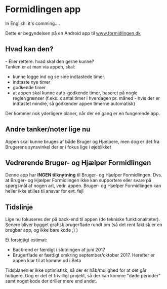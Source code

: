 # Formidlingen app
In English: it's comming....

Dette er begyndelsen på en Android app til www.formidlingen.dk


## Hvad kan den?
\- Eller rettere: hvad skal den gerne kunne? <br>
Tanken er at man via appen, skal: 
+ kunne logge ind og se sine indtastede timer. 
+ indtaste nye timer
+ godkende timer
+ at appen skal kunne auto-godkende timer, baseret på nogle regler/grænser (f.eks. x antal timer i hverdagen pr. måned - hvis der er indtastet mindre, så godkender appen timerne automatisk)

Der kommer nok yderligere planer, når der en gang er en fungerende app. 

## Andre tanker/noter lige nu
Appen skal kunne bruges af både Bruger og Hjælpere, men dog er det fra Brugerens synsvinkel der er i fokus lige i øjeblikket

## Vedrørende Bruger- og Hjælper Formidlingen
Denne app har **INGEN tilknytning** til Bruger- og Hjælper Formidlingen. 
Dvs. at  Bruger- og Hjælper Formidlingen ikke kan supportere eller svare på spørgsmål af nogen art, vedr. appen. 
Bruger- og Hjælper Formidlingen kan heller ikke stilles til ansvar for evt. fejl

## Tidslinje
Lige nu fokuseres der på back-end til appen (de tekniske funktionaliteter). <br>
Senere bliver bygget grafisk brugerflade rundt om (så det rent faktisk er en brugbar app, og ikke bare kode ;) )

Et forsigtigt estimat:
+ Back-end er færdigt i slutningen af juni 2017
+ Brugerflade er færdigt omkring september/oktober 2017. Herefter er appen klar til at komme ud i Beta

Tidsplanen er ikke optimistisk, så der er håb/mulighed for at det går hutigere. Dog er det et frivilligt projekt, så der kan komme "døde perioder" samt noget kode der driller mere end andet. 

